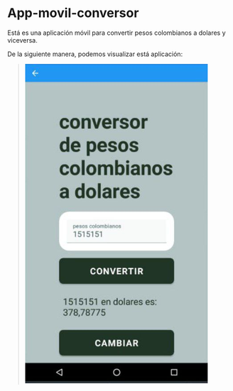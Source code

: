 # App-movil-conversor

Está es una aplicación móvil para convertir pesos colombianos a dolares y viceversa.

De la siguiente manera, podemos visualizar está aplicación:

>![Vida](https://raw.githubusercontent.com/DiegoQuintanaF/App-movil-conversor/main/img/img_app.jpg)